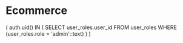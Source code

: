 # Ecommerce

(
  auth.uid() 
  IN (
    SELECT 
    user_roles.user_id
    FROM 
    user_roles
    WHERE 
    (user_roles.role = 'admin'::text)
  )
)